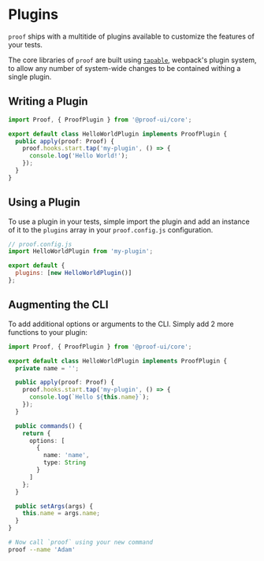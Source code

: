 # Plugins

`proof` ships with a multitide of plugins available to customize the features of your tests.

The core libraries of `proof` are built using [`tapable`](https://github.com/webpack/tapable), webpack's plugin system, to allow any number of system-wide changes to be contained withing a single plugin.

## Writing a Plugin

```typescript
import Proof, { ProofPlugin } from '@proof-ui/core';

export default class HelloWorldPlugin implements ProofPlugin {
  public apply(proof: Proof) {
    proof.hooks.start.tap('my-plugin', () => {
      console.log('Hello World!');
    });
  }
}
```

## Using a Plugin

To use a plugin in your tests, simple import the plugin and add an instance of it to the `plugins` array in your `proof.config.js` configuration.

```javascript
// proof.config.js
import HelloWorldPlugin from 'my-plugin';

export default {
  plugins: [new HelloWorldPlugin()]
};
```

## Augmenting the CLI

To add additional options or arguments to the CLI. Simply add 2 more functions to your plugin:

```typescript
import Proof, { ProofPlugin } from '@proof-ui/core';

export default class HelloWorldPlugin implements ProofPlugin {
  private name = '';

  public apply(proof: Proof) {
    proof.hooks.start.tap('my-plugin', () => {
      console.log(`Hello ${this.name}`);
    });
  }

  public commands() {
    return {
      options: [
        {
          name: 'name',
          type: String
        }
      ]
    };
  }

  public setArgs(args) {
    this.name = args.name;
  }
}
```

```bash
# Now call `proof` using your new command
proof --name 'Adam'
```
